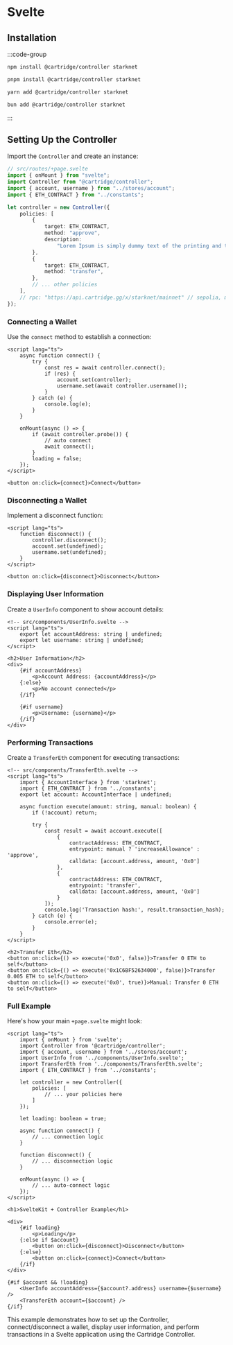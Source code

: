 # Svelte

## Installation

:::code-group

```bash [npm]
npm install @cartridge/controller starknet
```

```bash [pnpm]
pnpm install @cartridge/controller starknet
```

```bash [yarn]
yarn add @cartridge/controller starknet
```

```bash [bun]
bun add @cartridge/controller starknet
```

:::

## Setting Up the Controller

Import the `Controller` and create an instance:

```typescript
// src/routes/+page.svelte
import { onMount } from "svelte";
import Controller from "@cartridge/controller";
import { account, username } from "../stores/account";
import { ETH_CONTRACT } from "../constants";

let controller = new Controller({
    policies: [
        {
            target: ETH_CONTRACT,
            method: "approve",
            description:
                "Lorem Ipsum is simply dummy text of the printing and typesetting industry.",
        },
        {
            target: ETH_CONTRACT,
            method: "transfer",
        },
        // ... other policies
    ],
    // rpc: "https://api.cartridge.gg/x/starknet/mainnet" // sepolia, mainnet, or slot. (default sepolia)
});
```

### Connecting a Wallet

Use the `connect` method to establish a connection:

```svelte
<script lang="ts">
    async function connect() {
        try {
            const res = await controller.connect();
            if (res) {
                account.set(controller);
                username.set(await controller.username());
            }
        } catch (e) {
            console.log(e);
        }
    }

    onMount(async () => {
        if (await controller.probe()) {
            // auto connect
            await connect();
        }
        loading = false;
    });
</script>

<button on:click={connect}>Connect</button>
```

### Disconnecting a Wallet

Implement a disconnect function:

```svelte
<script lang="ts">
    function disconnect() {
        controller.disconnect();
        account.set(undefined);
        username.set(undefined);
    }
</script>

<button on:click={disconnect}>Disconnect</button>
```

### Displaying User Information

Create a `UserInfo` component to show account details:

```svelte
<!-- src/components/UserInfo.svelte -->
<script lang="ts">
    export let accountAddress: string | undefined;
    export let username: string | undefined;
</script>

<h2>User Information</h2>
<div>
    {#if accountAddress}
        <p>Account Address: {accountAddress}</p>
    {:else}
        <p>No account connected</p>
    {/if}

    {#if username}
        <p>Username: {username}</p>
    {/if}
</div>
```

### Performing Transactions

Create a `TransferEth` component for executing transactions:

```svelte
<!-- src/components/TransferEth.svelte -->
<script lang="ts">
    import { AccountInterface } from 'starknet';
    import { ETH_CONTRACT } from '../constants';
    export let account: AccountInterface | undefined;

    async function execute(amount: string, manual: boolean) {
        if (!account) return;

        try {
            const result = await account.execute([
                {
                    contractAddress: ETH_CONTRACT,
                    entrypoint: manual ? 'increaseAllowance' : 'approve',
                    calldata: [account.address, amount, '0x0']
                },
                {
                    contractAddress: ETH_CONTRACT,
                    entrypoint: 'transfer',
                    calldata: [account.address, amount, '0x0']
                }
            ]);
            console.log('Transaction hash:', result.transaction_hash);
        } catch (e) {
            console.error(e);
        }
    }
</script>

<h2>Transfer Eth</h2>
<button on:click={() => execute('0x0', false)}>Transfer 0 ETH to self</button>
<button on:click={() => execute('0x1C6BF52634000', false)}>Transfer 0.005 ETH to self</button>
<button on:click={() => execute('0x0', true)}>Manual: Transfer 0 ETH to self</button>
```

### Full Example

Here's how your main `+page.svelte` might look:

```svelte
<script lang="ts">
    import { onMount } from 'svelte';
    import Controller from '@cartridge/controller';
    import { account, username } from '../stores/account';
    import UserInfo from '../components/UserInfo.svelte';
    import TransferEth from '../components/TransferEth.svelte';
    import { ETH_CONTRACT } from '../constants';

    let controller = new Controller({
        policies: [
            // ... your policies here
        ]
    });

    let loading: boolean = true;

    async function connect() {
        // ... connection logic
    }

    function disconnect() {
        // ... disconnection logic
    }

    onMount(async () => {
        // ... auto-connect logic
    });
</script>

<h1>SvelteKit + Controller Example</h1>

<div>
    {#if loading}
        <p>Loading</p>
    {:else if $account}
        <button on:click={disconnect}>Disconnect</button>
    {:else}
        <button on:click={connect}>Connect</button>
    {/if}
</div>

{#if $account && !loading}
    <UserInfo accountAddress={$account?.address} username={$username} />
    <TransferEth account={$account} />
{/if}
```

This example demonstrates how to set up the Controller, connect/disconnect a wallet, display user information, and perform transactions in a Svelte application using the Cartridge Controller.
